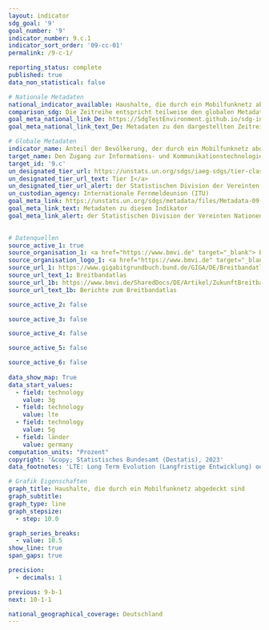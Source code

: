 ```yaml
---
layout: indicator    
sdg_goal: '9'    
goal_number: '9'    
indicator_number: 9.c.1    
indicator_sort_order: '09-cc-01'    
permalink: /9-c-1/    

reporting_status: complete    
published: true    
data_non_statistical: false    

# Nationale Metadaten    
national_indicator_available: Haushalte, die durch ein Mobilfunknetz abgedeckt sind    
comparison_sdg: Die Zeitreihe entspricht teilweise den globalen Metadaten.    
goal_meta_national_link_De: https://SdgTestEnvironment.github.io/sdg-indicators/public/MetaDe/9.c.1.pdf
goal_meta_national_link_text_De: Metadaten zu den dargestellten Zeitreihen    

# Globale Metadaten    
indicator_name: Anteil der Bevölkerung, der durch ein Mobilfunknetz abgedeckt ist, nach Technologie    
target_name: Den Zugang zur Informations- und Kommunikationstechnologie erheblich erweitern sowie anstreben, in den am wenigsten entwickelten Ländern bis 2020 einen allgemeinen und erschwinglichen Zugang zum Internet bereitzustellen    
target_id: '9.c'    
un_designated_tier_url: https://unstats.un.org/sdgs/iaeg-sdgs/tier-classification/'    
un_designated_tier_url_text: Tier I</a>    
un_designated_tier_url_alert: der Statistischen Division der Vereinten Nationen    
un_custodian_agency: Internationale Fernmeldeunion (ITU)    
goal_meta_link: https://unstats.un.org/sdgs/metadata/files/Metadata-09-0C-01.pdf    
goal_meta_link_text: Metadaten zu diesem Indikator    
goal_meta_link_alert: der Statistischen Division der Vereinten Nationen    
    

# Datenquellen
source_active_1: true
source_organisation_1: <a href="https://www.bmvi.de" target="_blank"> Bundesministerium für Digitales und Verkehr (BMDV) </a>
source_organisation_logo_1: <a href="https://www.bmvi.de" target="_blank"><img src="https://sdg-indikatoren.de/public/OrgImgDe/bmdv.png" alt="Logo bmdv" style="height:60px; width:148px"/></a>
source_url_1: https://www.gigabitgrundbuch.bund.de/GIGA/DE/Breitbandatlas/start.html
source_url_text_1: Breitbandatlas
source_url_1b: https://www.bmvi.de/SharedDocs/DE/Artikel/ZukunftBreitband/aeltere-berichte-zum-breitbandatlas.html
source_url_text_1b: Berichte zum Breitbandatlas

source_active_2: false

source_active_3: false

source_active_4: false

source_active_5: false

source_active_6: false
    
data_show_map: True    
data_start_values: 
  - field: technology
    value: 3g
  - field: technology
    value: lte
  - field: technology
    value: 5g
  - field: länder
    value: germany    
computation_units: "Prozent"    
copyright: '&copy; Statistisches Bundesamt (Destatis), 2023'    
data_footnotes: 'LTE: Long Term Evolution (Langfristige Entwicklung) oder 4G.<br>• 3G: Daten sind nur bis 2021 verfügbar. 3G-Netz wurde 2021 abgeschaltet.<br>• 5G: Daten sind erst ab 2021 verfügbar. Korrigierte Daten.<br>• Aufgrund methodischer Änderungen sind die Ergebnisse ab 2021 nur eingeschränkt mit den Vorjahren vergleichbar.<br>• Bundesländer: Daten sind erst ab 2021 verfügbar.'    

# Grafik Eigenschaften    
graph_title: Haushalte, die durch ein Mobilfunknetz abgedeckt sind
graph_subtitle:     
graph_type: line
graph_stepsize: 
  - step: 10.0    

graph_series_breaks:
  - value: 10.5
show_line: true
span_gaps: true

precision:
  - decimals: 1    

previous: 9-b-1    
next: 10-1-1    

national_geographical_coverage: Deutschland    
---
```


<span></span>
